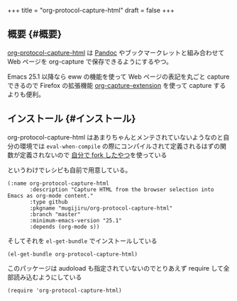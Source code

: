 +++
title = "org-protocol-capture-html"
draft = false
+++

## 概要 {#概要}

[org-protocol-capture-html](https://github.com/alphapapa/org-protocol-capture-html) は [Pandoc](https://pandoc.org/) やブックマークレットと組み合わせて
Web ページを org-capture で保存できるようにするやつ。

Emacs 25.1 以降なら eww の機能を使って Web ページの表記を丸ごと capture できるので
Firefox の拡張機能 [org-capture-extension](https://github.com/sprig/org-capture-extension) を使って capture するよりも便利。


## インストール {#インストール}

org-protocol-capture-html はあまりちゃんとメンテされていないようなのと自分の環境では `eval-when-compile` の際にコンパイルされて定義されるはずの関数が定義されないので
[自分で fork したやつ](https://github.com/mugijiru/org-protocol-capture-html/)を使っている

というわけでレシピも自前で用意している。

```emacs-lisp
(:name org-protocol-capture-html
       :description "Capture HTML from the browser selection into Emacs as org-mode content."
       :type github
       :pkgname "mugijiru/org-protocol-capture-html"
       :branch "master"
       :minimum-emacs-version "25.1"
       :depends (org-mode s))
```

そしてそれを `el-get-bundle` でインストールしている

```emacs-lisp
(el-get-bundle org-protocol-capture-html)
```

このパッケージは audoload も指定されていないのでとりあえず require して全部読み込むようにしている

```emacs-lisp
(require 'org-protocol-capture-html)
```
